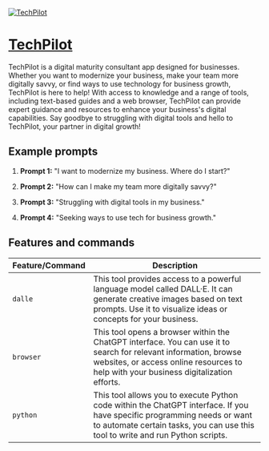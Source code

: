 [![TechPilot](https://files.oaiusercontent.com/file-u28RiIfEm9N9stWYQPETLJlv?se=2123-10-17T07%3A01%3A39Z&sp=r&sv=2021-08-06&sr=b&rscc=max-age%3D31536000%2C%20immutable&rscd=attachment%3B%20filename%3Dfdc7aa1a-5acf-451f-b6fc-b5ddb5336a85.png&sig=QHjz9hWu/YcrYyiXtHSwfDSgQyfjO5k9dOTdQrOeoYo%3D)](https://chat.openai.com/g/g-iTopo5KQB-techpilot)

# [TechPilot](https://chat.openai.com/g/g-iTopo5KQB-techpilot)

TechPilot is a digital maturity consultant app designed for businesses. Whether you want to modernize your business, make your team more digitally savvy, or find ways to use technology for business growth, TechPilot is here to help! With access to knowledge and a range of tools, including text-based guides and a web browser, TechPilot can provide expert guidance and resources to enhance your business's digital capabilities. Say goodbye to struggling with digital tools and hello to TechPilot, your partner in digital growth!

## Example prompts

1. **Prompt 1:** "I want to modernize my business. Where do I start?"

2. **Prompt 2:** "How can I make my team more digitally savvy?"

3. **Prompt 3:** "Struggling with digital tools in my business."

4. **Prompt 4:** "Seeking ways to use tech for business growth."


## Features and commands

| Feature/Command | Description |
| --- | --- |
| `dalle` | This tool provides access to a powerful language model called DALL·E. It can generate creative images based on text prompts. Use it to visualize ideas or concepts for your business. |
| `browser` | This tool opens a browser within the ChatGPT interface. You can use it to search for relevant information, browse websites, or access online resources to help with your business digitalization efforts. |
| `python` | This tool allows you to execute Python code within the ChatGPT interface. If you have specific programming needs or want to automate certain tasks, you can use this tool to write and run Python scripts. |
